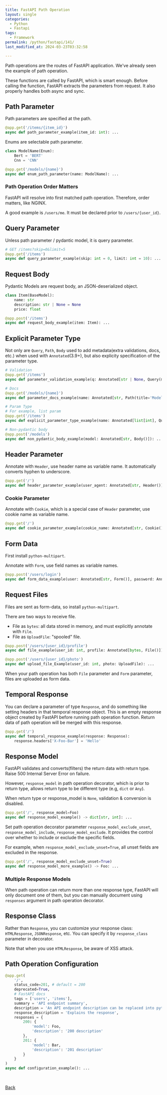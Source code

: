 ```yaml
---
title: FastAPI Path Operation
layout: single
categories:
  - Python
  - Fastapi
tags:
  - Framework
permalink: /python/fastapi/141/
last_modified_at: 2024-03-23T03:32:58

---
```


Path operations are the routes of FastAPI application.
We've already seen the example of path operation.

These functions are called by FastAPI, which is smart enough.
Before calling the function, FastAPI extracts the parameters from request.
It also properly handles both async and sync.

## Path Parameter

Path parameters are specified at the path.

```py
@app.get('/items/{item_id}')
async def path_parameter_example(item_id: int): ...
```

Enums are selectable path parameter.

```py
class ModelName(Enum):
    Bert = 'BERT'
    Cnn = 'CNN'

@app.get('/models/{name}')
async def enum_path_parameter(name: ModelName): ...
```

### Path Operation Order Matters

FastAPI will resolve into first matched path operation.
Therefore, order matters, like NGINX.

A good example is `/users/me`.
It must be declared prior to `/users/{user_id}`.

## Query Parameter

Unless path parameter / pydantic model, it is query parameter.

```py
# GET /items?skip=0&limit=5
@app.get('/items')
async def query_parameter_example(skip: int = 0, limit: int = 10): ...
```

## Request Body

Pydantic Models are request body, an JSON-deserialized object.

```py
class Item(BaseModel):
    name: str
    description: str | None = None
    price: float

@app.post('/items')
async def request_body_example(item: Item): ...
```

## Explicit Parameter Type

Not only are `Query`, `Path`, `Body` used to add metadata(extra validations, docs, etc.) when used with `Annotated`(3.9+),
but also explicity specification of the parameter type.

```py
# Validation
@app.get('/items')
async def parameter_validation_example(q: Annotated[str | None, Query(max_length=50)]): ...

# Docs
@app.get('/models/{name}')
async def parameter_docs_example(name: Annotated[str, Path(title='Model Name')]): ...

# Param Type
# For example, list param
@app.get('/items')
async def explicit_parameter_type_example(name: Annotated[list[int], Query()] = []): ...

# Non-pydantic body
@app.post('/models')
async def non_pydantic_body_example(model: Annotated[str, Body()]): ...
```

## Header Parameter

Annotate with `Header`, use header name as variable name.
It automatically converts hyphen to underscore.

```py
@app.get('/')
async def header_parameter_example(user_agent: Annotated[str, Header()]): ...
```

### Cookie Parameter

Annotate with `Cookie`, which is a special case of `Header` parameter, use cookie name as variable name.

```py
@app.get('/')
async def cookie_parameter_example(cookie_name: Annotated[str, Cookie()]): ...
```

## Form Data

First install `python-multipart`.

Annotate with `Form`, use field names as variable names.

```py
@app.post('/users/login')
async def form_data_example(user: Annotated[str, Form()], password: Annotated[str, Form()]): ...
```

## Request Files

Files are sent as form-data, so install `python-multipart`.

There are two ways to receive file.

* File as `bytes`: all data stored in memory, and must explicitly annotate with `File`.
* File as `UploadFile`: "spooled" file.

```py
@app.post('/users/{user_id}/profile')
async def file_example(user_id: int, profile: Annotated[bytes, File()]): ...

@app.post('/users/{user_id}/photo')
async def upload_file_Example(user_id: int, photo: UploadFile): ...
```

When your path operation has both `File` parameter and `Form` parameter, files are uploaded as form data.

## Temporal Response

You can declare a parameter of type `Response`, and do something like setting headers in that temporal response object.
This is an empty response object created by FastAPI before running path operation function.
Return data of path operation will be merged with this response.

```py
@app.get('/')
async def temporal_response_example(response: Response):
    response.headers['X-Foo-Bar'] = 'Hello'
```

## Response Model

FastAPI validates and converts(filters) the return data with return type.
Raise 500 Internal Server Error on failure.

However, `response_model` in path operation decorator, which is prior to return type,
allows return type to be different type (e.g, `dict` or `Any`).

When return type or response_model is `None`, validation & conversion is disabled.

```py
@app.get('/', response_model=Foo)
async def response_model_example() -> dict[str, int]: ...
```

Set path operation decorator parameter `response_model_exclude_unset`, `response_model_include`, `response_model_exclude`.
It provides the control over whether to include or exclude the specific fields.

For example, when `response_model_exclude_unset=True`, all unset fields are excluded in the response.

```py
@app.get('/', response_model_exclude_unset=True)
async def response_model_more_example() -> Foo: ...
```

### Multiple Response Models

When path operation can return more than one response type,
FastAPI will only document one of them,
but you can manually document using `responses` argument in path operation decorator.

## Response Class

Rather than `Response`, you can customize your response class: `HTMLResponse`, `JSONResponse`, etc.
You can specify it by `response_class` parameter in decorator.

Note that when you use `HTMLResponse`, be aware of XSS attack.

## Path Operation Configuration

```py
@app.get(
    '/',
    status_code=201, # default = 200
    deprecated=True,
    # FastAPI docs
    tags = ['users', 'items'],
    summary = 'API endpoint summary',
    description = 'An API endpoint description can be replaced into python docstring. Also supports markdown.',
    response_description = 'Explains the response',
    responses = {
        200: {
            'model': Foo,
            'description': '200 description'
        },
        201: {
            'model': Bar,
            'description': '201 description'
        }
    }
)
async def configuration_example(): ...
```

<br>

[Back](/python/fastapi/)